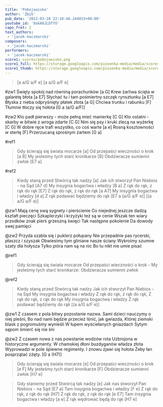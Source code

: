 ```yaml
---
title: 'Pobojowisko'
author: 'Zbik'
pub_date: '2012-03-28 22:10:46.244033+00:00'
youtube_id: '9akA6JLDTfU'
capo_fret: 2
text_authors:
 - 'jacek-kaczmarski'
composers:
 - 'jacek-kaczmarski'
performers:
 - 'jacek-kaczmarski'
score1: scores/pobojowisko.png
score1_full: https://storage.googleapis.com/piosenka-media/media/scores/pobojowisko.png
score1_thumb: https://storage.googleapis.com/piosenka-media/media/scores/pobojowisko.png.180x0_q85_upscale.jpg
---
```


> [a a/G a/F e]
> [a a/G a/F e]

#zw1
Święty spokój nad równiną porachunków [a G]
Krew żarliwa ścięta w galaretę błota [a E7]
Słychać tu i tam pośmiertny szczęk rynsztunku [a E7]
Błyska z nieba odpryśnięty płatek złota [a G]
Chciwa trunku i rabunku [F]
Tłumnie tłoczy się hołota [G a (a/G a/F)]

#zw2
Kto padł pierwszy - może pełną mieć manierkę [C G]
Kto ostatni - skarby w bitwie z wroga zdarte [C G]
Nim się psy i kruki zlecą na wyżerkę [C G]
W dobre ręce trafi wszystko, co coś warte [a e]
Rosną kosztowności w stertę [F]
Przerzucaną sprośnym żartem [G a]

#ref1
>Gdy ścierają się świata mocarze [a]
>Od przepaści wieczności o krok [a B]
>My jesteśmy tych starć kronikarze [B]
>Obdzieracze sumienni zwłok [E7 a]

#ref2
>Kiedy staną przed Stwórcą tak nadzy [a]
>Jak ich stworzył Pan Niebios - na Sąd [A7 d]
>My insygnia bogactwa i władzy [B a]
>Z rąk do rąk, z rąk do rąk [E7]
>Z rąk do rąk, z rąk do rąk [a A7]
>My insygnia bogactwa i władzy [d a]
>Z rąk podawać będziemy do rąk [E7 a (a/G a/F e)]
> [(a a/G a/F e)]

@zw1
Mają cenę swą sygnety i pierścienie
Co niejednej jeszcze dadzą kształt pieczęci
Szkaplerzyki i krzyżyki też są w cenie
Wszak ten wiary przodków znak pierś grzeszną święci
Tak następne pokolenie
Da dowody swej pamięci

@zw2
Przyda szabla się i puklerz połupany
Nie przepadnie pas rycerski, płaszcz i szyszak
Obwiesimy tym gliniane nasze ściany
Wykroimy szumne szaty dla hołysza
Tylko pióra nam są na nic
Bo tu nikt nie umie pisać

@ref1
>Gdy ścierają się świata mocarze
>Od przepaści wieczności o krok -
>My jesteśmy tych starć kronikarze:
>Obdzieracze sumienni zwłok

@ref2
>Kiedy staną przed Stwórcą tak nadzy
>Jak ich stworzył Pan Niebios - na Sąd
>My insygnia bogactwa i władzy
>Z rąk do rąk, z rąk do rąk,
>Z rąk do rąk, z rąk do rąk
>My insygnia bogactwa i władzy
>Z rąk podawać będziemy do rąk
> [(a a/G a/F e)]

@zw1
Z czasem z pola bitwy pozostanie nazwa.
Sami dzieci nauczymy o niej pieśni,
Bo nad nami będzie przecież lśnić, jak gwiazda,
Której ziemski blask z pogromuśmy wynieśli
W łupem wyściełanych gniazdach
Sytym sępom śmierć się nie śni

@zw2
Z czasem nowa z nas powstanie wodzów rota
Uzbrojona w historyczne argumenty.
W chamskiej dłoni buzdyganów władza złota
Wyprowadzi w pole śpiewne regimenty.
I znowu zjawi się hołota
Żeby łan posprzątać zżęty. [G a (H7)]

>Gdy ścierają się świata mocarze [e]
>Od przepaści wieczności o krok [e F]
>My jesteśmy tych starć kronikarze [F]
>Obdzieracze sumienni zwłok [H7 e]

>Gdy staniemy przed Stwórcą tak nadzy [e]
>Jak nas stworzył Pan Niebios - na Sąd [E7 a]
>Tam insygnia bogactwa i władzy [F e]
>Z rąk do rąk, z rąk do rąk [H7]
>Z rąk do rąk, z rąk do rąk  [e E7]
>Tam insygnia bogactwa i władzy [a e]
>Z rąk wędrować będą do rąk [H7 e]